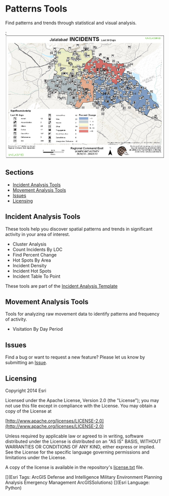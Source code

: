 # Patterns Tools

Find patterns and trends through statistical and visual analysis.

;![Image of repository-template](patterns_screenshot.jpg)

## Sections

* [Incident Analysis Tools](#incident-analysis-tools)
* [Movement Analysis Tools](#movement-analysis-tools)
* [Issues](#issues)
* [Licensing](#licensing)

## Incident Analysis Tools

These tools help you discover spatial patterns and trends in significant activity in your area of interest.

* Cluster Analysis
* Count Incidents By LOC
* Find Percent Change
* Hot Spots By Area
* Incident Density
* Incident Hot Spots
* Incident Table To Point

These tools are part of the [Incident Analysis Template](http://www.arcgis.com/home/item.html?id=fd6e2c3272c14826b9781e93580dacfe)


## Movement Analysis Tools

Tools for analyzing raw movement data to identify patterns and frequency of activity.

* Visitation By Day Period


## Issues

Find a bug or want to request a new feature?  Please let us know by submitting an [Issue](https://github.com/Esri/solutions-geoprocessing-toolbox/issues).

## Licensing

Copyright 2014 Esri

Licensed under the Apache License, Version 2.0 (the "License");
you may not use this file except in compliance with the License.
You may obtain a copy of the License at

   [http://www.apache.org/licenses/LICENSE-2.0](http://www.apache.org/licenses/LICENSE-2.0)

Unless required by applicable law or agreed to in writing, software
distributed under the License is distributed on an "AS IS" BASIS,
WITHOUT WARRANTIES OR CONDITIONS OF ANY KIND, either express or implied.
See the License for the specific language governing permissions and
limitations under the License.

A copy of the license is available in the repository's
[license.txt](license.txt) file.

[](Esri Tags: ArcGIS Defense and Intelligence Military Environment Planning Analysis Emergency Management ArcGISSolutions)
[](Esri Language: Python)

